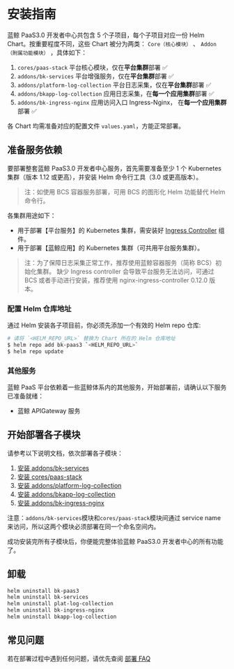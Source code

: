 # 安装指南

蓝鲸 PaaS3.0 开发者中心共包含 5 个子项目，每个子项目对应一份 Helm Chart。按重要程度不同，这些 Chart 被分为两类： `Core（核心模块）` 、 `Addon（附属功能模块）` ，具体如下：

1. `cores/paas-stack` 平台核心模块，仅在**平台集群**部署 ✅
2. `addons/bk-services` 平台增强服务，仅在**平台集群**部署 ✅
3. `addons/platform-log-collection` 平台日志采集，仅在**平台集群**部署 ✅
4. `addons/bkapp-log-collection` 应用日志采集，在**每一个应用集群**部署 ✅
5. `addons/bk-ingress-nginx` 应用访问入口 Ingress-Nginx， 在**每一个应用集群**部署 ✅

各 Chart 均需准备对应的配置文件 `values.yaml`，方能正常部署。

## 准备服务依赖

要部署整套蓝鲸 PaaS3.0 开发者中心服务，首先需要准备至少 1 个 Kubernetes 集群（版本 1.12 或更高），并安装 Helm 命令行工具（3.0 或更高版本）。

> 注：如使用 BCS 容器服务部署，可用 BCS 的图形化 Helm 功能替代 Helm 命令行。

各集群用途如下：

* 用于部署【平台服务】的 Kubernetes 集群，需安装好 [Ingress Controller](https://kubernetes.io/docs/concepts/services-networking/ingress-controllers/) 组件。
* 用于部署【蓝鲸应用】的 Kubernetes 集群（可共用平台服务集群）。

> 注：为了保障日志采集正常工作，推荐使用蓝鲸容器服务（简称 BCS）初始化集群。
> 缺少 Ingress controller 会导致平台服务无法访问，可通过 BCS 或者手动进行安装，推荐使用 nginx-ingress-controller 0.12.0 版本。

### 配置 Helm 仓库地址

通过 Helm 安装各子项目前，你必须先添加一个有效的 Helm repo 仓库:

```bash
# 请将 `<HELM_REPO_URL>` 替换为 Chart 所在的 Helm 仓库地址
$ helm repo add bk-paas3 `<HELM_REPO_URL>`
$ helm repo update
```

### 其他服务

蓝鲸 PaaS 平台依赖着一些蓝鲸体系内的其他服务，开始部署前，请确认以下服务已准备就绪：

* 蓝鲸 APIGateway 服务

## 开始部署各子模块

请参考以下说明文档，依次部署各子模块：

1. [安装 addons/bk-services](docs/deploy_guide_bk_services.md)
2. [安装 cores/paas-stack](docs/deploy_guide_cores.md)
3. [安装 addons/platform-log-collection](docs/deploy_guide_platform_log_collection.md)
4. [安装 addons/bkapp-log-collection](docs/deploy_guide_bkapp_log_collection.md)
5. [安装 addons/bk-ingress-nginx](docs/deploy_guide_bk_ingress_nginx.md)

注意：`addons/bk-services`模块和`cores/paas-stack`模块间通过 service name 来访问，所以这两个模块必须部署在同一个命名空间内。

成功安装完所有子模块后，你便能完整体验蓝鲸 PaaS3.0 开发者中心的所有功能了。

## 卸载

``` bash
helm uninstall bk-paas3
helm uninstall bk-services
helm uninstall plat-log-collection
helm uninstall bk-ingress-nginx
helm uninstall bkapp-log-collection
```

## 常见问题

若在部署过程中遇到任何问题，请优先查阅 [部署 FAQ](docs/deploy_faq.md)
